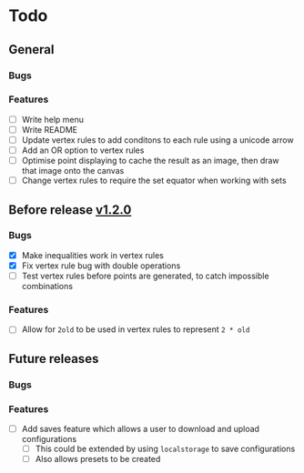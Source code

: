 # Todo

## General

### Bugs

### Features

- [ ] Write help menu
- [ ] Write README
- [ ] Update vertex rules to add conditons to each rule using a unicode arrow
- [ ] Add an OR option to vertex rules
- [ ] Optimise point displaying to cache the result as an image, then draw that image onto the canvas
- [ ] Change vertex rules to require the set equator when working with sets

## Before release [v1.2.0](https://github.com/Toffee1347/chaos-game/blob/main/CHANGELOG.md#v120-unreleased)

### Bugs

- [x] Make inequalities work in vertex rules
- [x] Fix vertex rule bug with double operations
- [ ] Test vertex rules before points are generated, to catch impossible combinations

### Features

- [ ] Allow for `2old` to be used in vertex rules to represent `2 * old`

## Future releases

### Bugs

### Features

- [ ] Add saves feature which allows a user to download and upload configurations
  - [ ] This could be extended by using `localstorage` to save configurations
  - [ ] Also allows presets to be created
